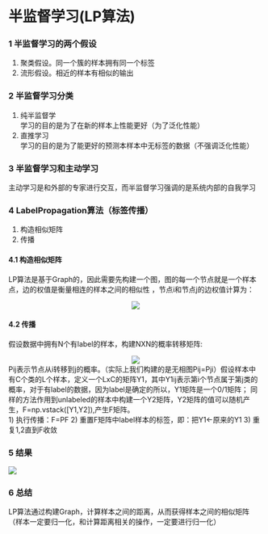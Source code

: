# 半监督学习(LP算法)

### 1 半监督学习的两个假设
1. 聚类假设。同一个簇的样本拥有同一个标签
2. 流形假设。相近的样本有相似的输出

### 2 半监督学习分类
1. 纯半监督学</br>
学习的目的是为了在新的样本上性能更好（为了泛化性能）
2. 直推学习</br>
学习的目的是为了能更好的预测本样本中无标签的数据（不强调泛化性能）

### 3 半监督学习和主动学习
主动学习是和外部的专家进行交互，而半监督学习强调的是系统内部的自我学习

### 4 LabelPropagation算法（标签传播）
1. 构造相似矩阵
2. 传播

#### 4.1 构造相似矩阵
LP算法是基于Graph的，因此需要先构建一个图，图的每一个节点就是一个样本点，边的权值是衡量相连的样本之间的相似性
，节点i和节点j的边权值计算为：
<div align="center">
<img src="https://img-blog.csdn.net/20151013215828073?watermark/2/text/aHR0cDovL2Jsb2cuY3Nkbi5uZXQv/font/5a6L5L2T/fontsize/400/fill/I0JBQkFCMA==/dissolve/70/gravity/Center"/>
</div>

#### 4.2 传播
假设数据中拥有N个有label的样本，构建NXN的概率转移矩阵:
<div align="center">
<img src="https://img-blog.csdn.net/20151013215842235?watermark/2/text/aHR0cDovL2Jsb2cuY3Nkbi5uZXQv/font/5a6L5L2T/fontsize/400/fill/I0JBQkFCMA==/dissolve/70/gravity/Center"/>
</div>
Pij表示节点从i转移到j的概率。（实际上我们构建的是无相图Pij=Pji）假设样本中有C个类的L个样本，定义一个LxC的矩阵Y1，其中Y1ij表示第i个节点属于第j类的概率，对于有label的数据，因为label是确定的所以，Y1矩阵是一个0/1矩阵；
同样的方法作用到unlabeled的样本中构建一个Y2矩阵，Y2矩阵的值可以随机产生，F=np.vstack([Y1,Y2]),产生F矩阵。</br>
1) 执行传播：F=PF
2) 重置F矩阵中label样本的标签，即：把Y1<-原来的Y1
3) 重复1,2直到F收敛

### 5 结果
<img src="../results/roc.png" alter="见results目录"/>

### 6 总结
LP算法通过构建Graph，计算样本之间的距离，从而获得样本之间的相似矩阵（样本一定要归一化，和计算距离相关的操作，一定要进行归一化）